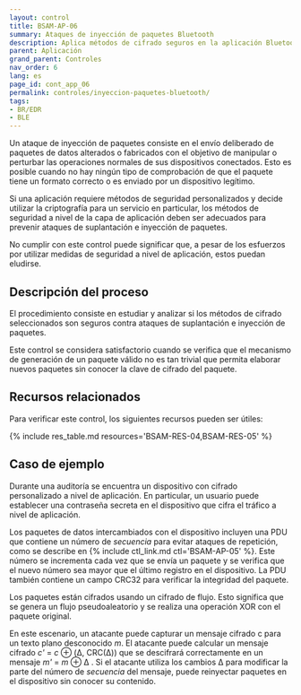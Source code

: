 ```yaml
---
layout: control
title: BSAM-AP-06
summary: Ataques de inyección de paquetes Bluetooth
description: Aplica métodos de cifrado seguros en la aplicación Bluetooth para prevenir ataques de suplantación e inyección de paquetes.
parent: Aplicación
grand_parent: Controles
nav_order: 6
lang: es
page_id: cont_app_06
permalink: controles/inyeccion-paquetes-bluetooth/
tags:
- BR/EDR
- BLE
---
```


Un ataque de inyección de paquetes consiste en el envío deliberado de paquetes de datos alterados o fabricados con el objetivo de manipular o perturbar las operaciones normales de sus dispositivos conectados. Esto es posible cuando no hay ningún tipo de comprobación de que el paquete tiene un formato correcto o es enviado por un dispositivo legítimo.

Si una aplicación requiere métodos de seguridad personalizados y decide utilizar la criptografía para un servicio en particular, los métodos de seguridad a nivel de la capa de aplicación deben ser adecuados para prevenir ataques de suplantación e inyección de paquetes.

No cumplir con este control puede significar que, a pesar de los esfuerzos por utilizar medidas de seguridad a nivel de aplicación, estos puedan eludirse.


## Descripción del proceso

El procedimiento consiste en estudiar y analizar si los métodos de cifrado seleccionados son seguros contra ataques de suplantación e inyección de paquetes.

Este control se considera satisfactorio cuando se verifica que el mecanismo de generación de un paquete válido no es tan trivial que permita elaborar nuevos paquetes sin conocer la clave de cifrado del paquete.


## Recursos relacionados

Para verificar este control, los siguientes recursos pueden ser útiles:

{% include res_table.md resources='BSAM-RES-04,BSAM-RES-05' %}

## Caso de ejemplo

Durante una auditoría se encuentra un dispositivo con cifrado personalizado a nivel de aplicación. En particular, un usuario puede establecer una contraseña secreta en el dispositivo que cifra el tráfico a nivel de aplicación.

Los paquetes de datos intercambiados con el dispositivo incluyen una PDU que contiene un número de _secuencia_ para evitar ataques de repetición, como se describe en {% include ctl_link.md ctl='BSAM-AP-05' %}. Este número se incrementa cada vez que se envía un paquete y se verifica que el nuevo número sea mayor que el último registro en el dispositivo. La PDU también contiene un campo CRC32 para verificar la integridad del paquete.

Los paquetes están cifrados usando un cifrado de flujo. Esto significa que se genera un flujo pseudoaleatorio y se realiza una operación XOR con el paquete original.

En este escenario, un atacante puede capturar un mensaje cifrado c para un texto plano desconocido _m_. El atacante puede calcular un mensaje cifrado _c'_ = _c_ ⊕ (Δ, CRC(Δ)) que se descifrará correctamente en un mensaje _m'_ = _m_ ⊕ Δ . Si el atacante utiliza los cambios Δ para modificar la parte del número de _secuencia_ del mensaje, puede reinyectar paquetes en el dispositivo sin conocer su contenido.
